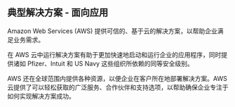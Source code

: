 ## 典型解决方案 - 面向应用


Amazon Web Services (AWS) 提供可信的、基于云的解决方案，以帮助企业满足业务需求。

在 AWS 云中运行解决方案有助于更加快速地启动和运行企业的应用程序，同时提供诸如 Pfizer、Intuit 和 US Navy 这些组织所依赖的同等安全级别。

AWS 还在全球范围内提供各种资源，以便企业在客户所在地部署解决方案。AWS 云提供了可以轻松获取的广泛服务、合作伙伴和支持选项，以帮助确保企业专注于如何实现解决方案成功。

